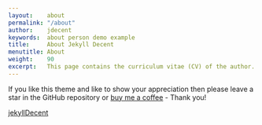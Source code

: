 ```yaml
---
layout:    about
permalink: "/about"
author:    jdecent
keywords:  about person demo example
title:     About Jekyll Decent
menutitle: About
weight:    90
excerpt:   This page contains the curriculum vitae (CV) of the author.
--- 
```

<script async defer src="https://buttons.github.io/buttons.js"></script>

If you like this theme and like to show your appreciation then please leave a star in the GitHub repository or [buy me a coffee](https://www.paypal.me/jenswillmer/3) - Thank you!

<p class="github-button-container">
<a class="github-button" href="https://github.com/jwillmer/jekyllDecent" data-size="large" data-show-count="true" aria-label="Star jwillmer/jekyllDecent on GitHub">jekyllDecent</a>
</p>